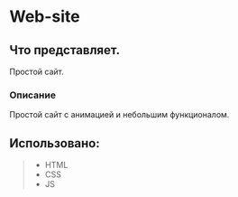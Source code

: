 # Web-site

## Что представляет.
Простой сайт.
### Описание 
Простой сайт с анимацией и небольшим функционалом.

## Использовано:
> * HTML
> * CSS
> * JS

